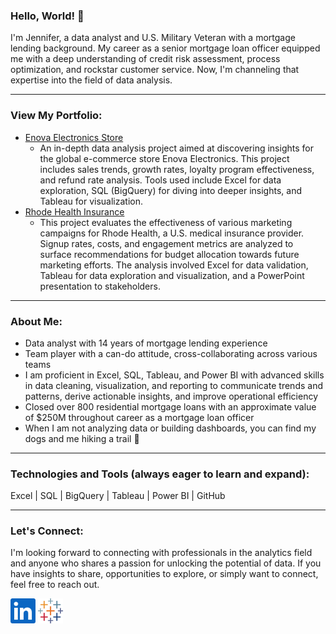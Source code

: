 ### Hello, World! 👋
I'm Jennifer, a data analyst and U.S. Military Veteran with a mortgage lending background.  My career as a senior mortgage loan officer equipped me with a deep understanding of credit risk assessment, process optimization, and rockstar customer service. Now, I'm channeling that expertise into the field of data analysis.
____________________________________________________________________________________
### View My Portfolio:

- [Enova Electronics Store](https://github.com/jenncash29/Elist-Electronics-Store-Project/tree/main)
  - An in-depth data analysis project aimed at discovering insights for the global e-commerce store Enova Electronics. This project includes sales trends, growth rates, loyalty program effectiveness, and refund rate analysis. Tools used include Excel for data exploration, SQL (BigQuery) for diving into deeper insights, and Tableau for visualization.
- [Rhode Health Insurance](https://github.com/jenncash29/Rhode-Health-Insurance-Project)
  - This project evaluates the effectiveness of various marketing campaigns for Rhode Health, a U.S. medical insurance provider. Signup rates, costs, and engagement metrics are analyzed to surface recommendations for budget allocation towards future marketing efforts. The analysis involved Excel for data validation, Tableau for data exploration and visualization, and a PowerPoint presentation to stakeholders.
____________________________________________________________________________________
### About Me:
- Data analyst with 14 years of mortgage lending experience 
- Team player with a can-do attitude, cross-collaborating across various teams
- I am proficient in Excel, SQL, Tableau, and Power BI with advanced skills in data cleaning, visualization, and reporting to communicate trends and patterns, derive actionable insights, and improve operational efficiency
- Closed over 800 residential mortgage loans with an approximate value of $250M throughout career as a mortgage loan officer 
- When I am not analyzing data or building dashboards, you can find my dogs and me hiking a trail 🐶
____________________________________________________________________________________
### Technologies and Tools (always eager to learn and expand):
Excel | SQL | BigQuery | Tableau | Power BI | GitHub
____________________________________________________________________________________
### Let's Connect:
I'm looking forward to connecting with professionals in the analytics field
and anyone who shares a passion for unlocking the potential of data. If you have insights to share,
opportunities to explore, or simply want to connect, feel free to reach out. 

[<img src='https://github.com/jenncash29/jenncash29/blob/main/LinkedIn%20Icon.png' alt='LinkedIn' height='40'>](https://www.linkedin.com/in/jenncash29/)
[<img src='https://github.com/jenncash29/jenncash29/blob/main/Tableau%20Icon.svg' alt='Tableau' height='40'>](https://public.tableau.com/app/profile/jenncash29/vizzes) 
